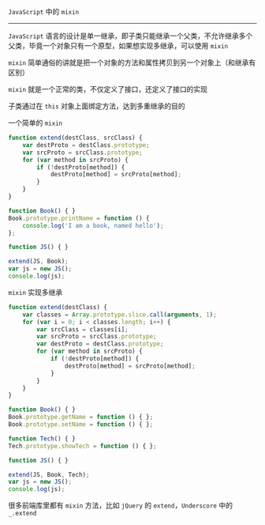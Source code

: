 `JavaScript` 中的 `mixin`

----


```JavaScript``` 语言的设计是单一继承，即子类只能继承一个父类，不允许继承多个父类，毕竟一个对象只有一个原型，如果想实现多继承，可以使用 ```mixin```

```mixin``` 简单通俗的讲就是把一个对象的方法和属性拷贝到另一个对象上（和继承有区别）

```mixin``` 就是一个正常的类，不仅定义了接口，还定义了接口的实现

子类通过在 ```this``` 对象上面绑定方法，达到多重继承的目的

一个简单的 ```mixin```

```js
function extend(destClass, srcClass) {
    var destProto = destClass.prototype;
    var srcProto = srcClass.prototype;
    for (var method in srcProto) {
        if (!destProto[method]) {
            destProto[method] = srcProto[method];
        }
    }
}

function Book() { }
Book.prototype.printName = function () {
    console.log('I am a book, named hello');
};

function JS() { }

extend(JS, Book);
var js = new JS();
console.log(js);
```

```mixin``` 实现多继承

```js
function extend(destClass) {
    var classes = Array.prototype.slice.call(arguments, 1);
    for (var i = 0; i < classes.length; i++) {
        var srcClass = classes[i];
        var srcProto = srcClass.prototype;
        var destProto = destClass.prototype;
        for (var method in srcProto) {
            if (!destProto[method]) {
                destProto[method] = srcProto[method];
            }
        }
    }
}

function Book() { }
Book.prototype.getName = function () { };
Book.prototype.setName = function () { };

function Tech() { }
Tech.prototype.showTech = function () { };

function JS() { }

extend(JS, Book, Tech);
var js = new JS();
console.log(js);
```

很多前端库里都有 ```mixin``` 方法，比如 ```jQuery``` 的 ```extend```，```Underscore``` 中的 ```_.extend```
